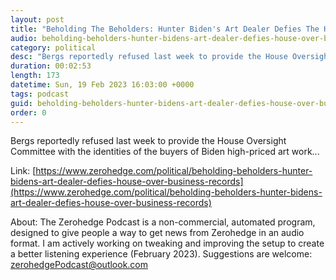 ```yaml
---
layout: post
title: "Beholding The Beholders: Hunter Biden's Art Dealer Defies The House Over Business Records"
audio: beholding-beholders-hunter-bidens-art-dealer-defies-house-over-business-records-0
category: political
desc: "Bergs reportedly refused last week to provide the House Oversight Committee with the identities of the buyers of Biden high-priced art work..."
duration: 00:02:53
length: 173
datetime: Sun, 19 Feb 2023 16:03:00 +0000
tags: podcast
guid: beholding-beholders-hunter-bidens-art-dealer-defies-house-over-business-records-0
order: 0
---
```

Bergs reportedly refused last week to provide the House Oversight Committee with the identities of the buyers of Biden high-priced art work...

Link: [https://www.zerohedge.com/political/beholding-beholders-hunter-bidens-art-dealer-defies-house-over-business-records](https://www.zerohedge.com/political/beholding-beholders-hunter-bidens-art-dealer-defies-house-over-business-records)

About: The Zerohedge Podcast is a non-commercial, automated program, designed to give people a way to get news from Zerohedge in an audio format.  I am actively working on tweaking and improving the setup to create a better listening experience (February 2023).  Suggestions are welcome: [zerohedgePodcast@outlook.com](mailto:zerohedgePodcast@outlook.com)
